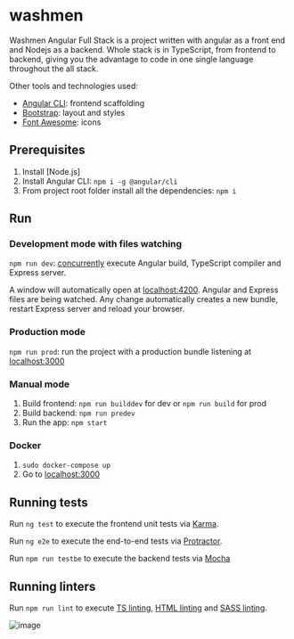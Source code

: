 # washmen


Washmen Angular Full Stack is a project written with angular as a front end and Nodejs as a backend. Whole stack is in TypeScript, from frontend to backend, giving you the advantage to code in one single language throughout the all stack.


Other tools and technologies used:
* [Angular CLI](https://cli.angular.io): frontend scaffolding
* [Bootstrap](http://www.getbootstrap.com): layout and styles
* [Font Awesome](http://fontawesome.com): icons

## Prerequisites
1. Install [Node.js]
2. Install Angular CLI: `npm i -g @angular/cli`
3. From project root folder install all the dependencies: `npm i`

## Run
### Development mode with files watching
`npm run dev`: [concurrently](https://github.com/kimmobrunfeldt/concurrently) execute Angular build, TypeScript compiler and Express server.

A window will automatically open at [localhost:4200](http://localhost:4200). Angular and Express files are being watched. Any change automatically creates a new bundle, restart Express server and reload your browser.

### Production mode
`npm run prod`: run the project with a production bundle listening at [localhost:3000](http://localhost:3000) 

### Manual mode
1. Build frontend: `npm run builddev` for dev or `npm run build` for prod
2. Build backend: `npm run predev`
3. Run the app: `npm start`

### Docker
1. `sudo docker-compose up`
2. Go to [localhost:3000](http://localhost:3000)


## Running tests
Run `ng test` to execute the frontend unit tests via [Karma](https://karma-runner.github.io).

Run `ng e2e` to execute the end-to-end tests via [Protractor](http://www.protractortest.org/).

Run `npm run testbe` to execute the backend tests via [Mocha](https://mochajs.org/) 

## Running linters
Run `npm run lint` to execute [TS linting](https://github.com/palantir/tslint), [HTML linting](https://github.com/htmlhint/HTMLHint) and [SASS linting](https://github.com/sasstools/sass-lint).

![image](https://user-images.githubusercontent.com/88378590/139868655-758c177d-7268-4c9e-afdd-ce1552930917.png)
